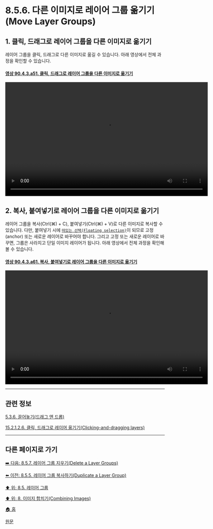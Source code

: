 # 8.5.6. 다른 이미지로 레이어 그룹 옮기기(Move Layer Groups)

<a id="08-05-06-s1"></a>

## 1. 클릭, 드래그로 레이어 그룹을 다른 이미지로 옮기기
레이어 그룹을 클릭, 드래그로 다른 이미지로 옮길 수 있습니다. 아래 영상에서 전체 과정을 확인할 수 있습니다.

<a id="90-04-03-a51"></a>

#### [영상 90.4.3.a51. 클릭, 드래그로 레이어 그룹을 다른 이미지로 옮기기](./90-04-0003-000-layers.md#90-04-03-a51)
<video controls="controls" width="640" height="360" src="https://github.com/wonder13662/gimp/assets/15767104/997c285a-2459-4da0-93b2-c4ce79429045"></video>

<a id="08-05-06-s2"></a>

## 2. 복사, 붙여넣기로 레이어 그룹을 다른 이미지로 옮기기
레이어 그룹을 복사(Ctrl(⌘) + C), 붙여넣기(Ctrl(⌘) + V)로 다른 이미지로 복사할 수 있습니다. 다만, 붙여넣기 시에 [`떠있는 선택(Floating selection)`](./19-glossaryx-floating_selection.md)이 되므로 고정(anchor) 또는 새로운 레이어로 바꾸어야 합니다. 그리고 고정 또는 새로운 레이어로 바꾸면, 그룹은 사라지고 단일 이미지 레이어가 됩니다. 아래 영상에서 전체 과정을 확인해 볼 수 있습니다.

<a id="90-04-03-a61"></a>

#### [영상 90.4.3.a61. 복사, 붙여넣기로 레이어 그룹을 다른 이미지로 옮기기](./90-04-0003-000-layers.md#90-04-03-a61)
<video controls="controls" width="640" height="360" src="https://github.com/wonder13662/gimp/assets/15767104/2a5c1570-9e27-46a0-878a-b18d7ca813b6"></video>

***

## 관련 정보

[5.3.6. 끌어놓기(드래그 앤 드롭)](./05-03-06-drag-and-drop.md)

[15.2.1.2.6. 클릭, 드래그로 레이어 옮기기(Clicking-and-dragging layers)](./15-02-01-02-06-clicking_n_dragging_layers.md)

***

## 다른 페이지로 가기

[➡️ 다음: 8.5.7. 레이어 그룹 지우기(Delete a Layer Groups)](./08-05-07-delete_a_layer_group.md)

[⬅️ 이전: 8.5.5. 레이어 그룹 복사하기(Duplicate a Layer Group)](./08-05-05-duplicate_a_layer_group.md)

[⬆️ 위: 8.5. 레이어 그룹](./08-05-00-layer-groups.md)

[⬆️ 위: 8. 이미지 합치기(Combining Images)](./08-00-combining-images.md)

[🏠 홈](./00-home.md)

[원문](https://docs.gimp.org/2.10/ko/gimp-layer-groups.html)
